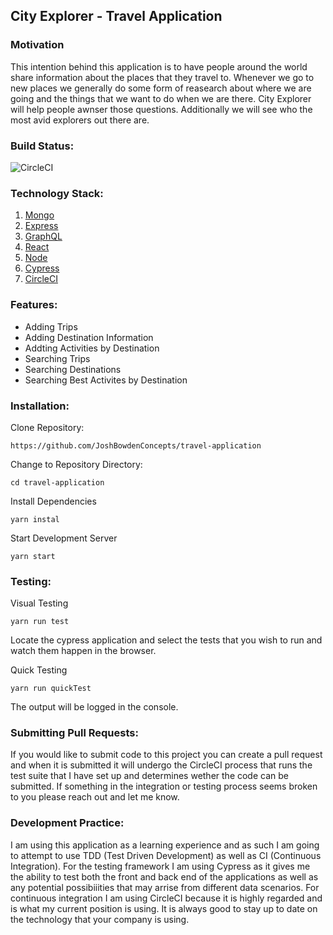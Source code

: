 ## City Explorer - Travel Application

### Motivation

This intention behind this application is to have people around the world share information about the places that they travel to. Whenever we go to new places we generally do some form of reasearch about where we are going and the things that we want to do when we are there. City Explorer will help people awnser those questions. Additionally we will see who the most avid explorers out there are.

### Build Status:

![CircleCI](https://circleci.com/gh/JoshBowdenConcepts/travel-application.svg?style=svg&circle-token=8d7201f2cf01538b3b12c9edfb41ab210e71d232)

### Technology Stack:

1. [Mongo](https://www.mongodb.com/)
2. [Express](https://www.express.com/)
3. [GraphQL](https://graphql.org/)
4. [React](https://reactjs.org/)
5. [Node](https://nodejs.org/)
6. [Cypress](https://www.cypress.io/)
7. [CircleCI](https://circleci.com/)

### Features:

- Adding Trips
- Adding Destination Information
- Addting Activities by Destination
- Searching Trips
- Searching Destinations
- Searching Best Activites by Destination

### Installation:

Clone Repository:
```
https://github.com/JoshBowdenConcepts/travel-application
```

Change to Repository Directory:
```
cd travel-application
```

Install Dependencies
```
yarn instal
```

Start Development Server
```
yarn start
```

### Testing:

Visual Testing
```
yarn run test
```

Locate the cypress application and select the tests that you wish to run and watch them happen in the browser.

Quick Testing
```
yarn run quickTest
```

The output will be logged in the console.

### Submitting Pull Requests:

If you would like to submit code to this project you can create a pull request and when it is submitted it will undergo the CircleCI process that runs the test suite that I have set up and determines wether the code can be submitted. If something in the integration or testing process seems broken to you please reach out and let me know.

### Development Practice:

I am using this application as a learning experience and as such I am going to attempt to use TDD (Test Driven Development) as well as CI (Continuous Integration). For the testing framework I am using Cypress as it gives me the ability to test both the front and back end of the applications as well as any potential possibiiities that may arrise from different data scenarios. For continuous integration I am using CircleCI because it is highly regarded and is what my current position is using. It is always good to stay up to date on the technology that your company is using.
